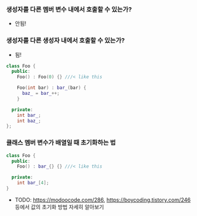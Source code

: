 ### 생성자를 다른 멤버 변수 내에서 호출할 수 있는가?
* 안됨!

### 생성자를 다른 생성자 내에서 호출할 수 있는가?
* 됨!
```c++
class Foo {
  public:
    Foo() : Foo(0) {} ///< like this

    Foo(int bar) : bar_(bar) {
      baz_ = bar_++;
    }

  private:
    int bar_;
    int baz_;
};
```

### 클래스 멤버 변수가 배열일 때 초기화하는 법
```c++
class Foo {
  public:
    Foo() : bar_{} {} ///< like this

  private:
    int bar_[4];
}
```
* TODO: https://modoocode.com/286, https://boycoding.tistory.com/246 등에서 값의 초기화 방법 자세히 알아보기